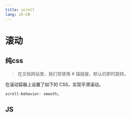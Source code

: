 ```yaml
---
title: scroll
lang: zh-CN
---
```


# 滚动

## 纯css
> 在文档网站里，我们常使用 # 锚链接，默认的即时跳转。

在滚动容器上设置了如下的 CSS，实现平滑滚动。
```css
scroll-behavior: smooth;
```
## JS
